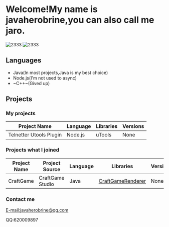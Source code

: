 # Welcome!My name is javaherobrine,you can also call me jaro.

![2333](https://github-readme-stats-89dq8p8qw.vercel.app/api/top-langs/?username=javaherobrine&hide=html)
![2333](https://github-readme-stats-89dq8p8qw.vercel.app/api?username=javaherobrine&show_icons=true&count_private=true)

## Languages
- Java(In most projects,Java is my best choice)
- Node.js(I'm not used to async)
- ~C++~(Gived up)
## Projects
### My projects
|Project Name|Language|Libraries|Versions|
|-------|---|------|----|
|Telnetter Utools Plugin|Node.js|uTools|None|
### Projects what I joined
|Project Name|Project Source|Language|Libraries|Versions|
|-------|----------------|---|------|----|
|CraftGame|CraftGame Studio|Java|[CraftGameRenderer](https://github.com/LovelyZeeiam/CraftGame)|None|
### Contact me
[E-mail:javaherobrine@qq.com](mailto:javaherobrine@qq.com)

QQ:620009897

